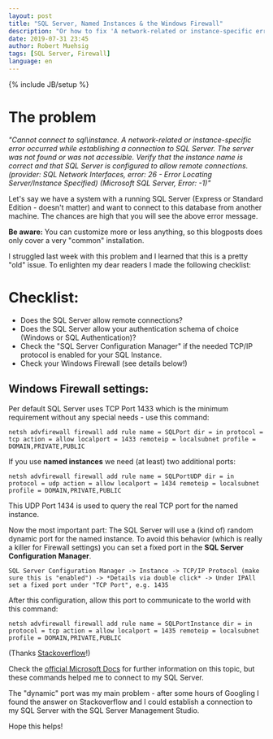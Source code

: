 ```yaml
---
layout: post
title: "SQL Server, Named Instances & the Windows Firewall"
description: "Or how to fix 'A network-related or instance-specific error occurred while establishing a connection to SQL Server.'"
date: 2019-07-31 23:45
author: Robert Muehsig
tags: [SQL Server, Firewall]
language: en
---
```


{% include JB/setup %}

# The problem

*"Cannot connect to sql\instance. A network-related or instance-specific error occurred while establishing a connection to SQL Server. The server was not found or was not accessible. Verify that the instance name is correct and that SQL Server is configured to allow remote connections. (provider: SQL Network Interfaces, error: 26 - Error Locating Server/Instance Specified) (Microsoft SQL Server, Error: -1)"*

Let's say we have a system with a running SQL Server (Express or Standard Edition - doesn't matter) and want to connect to this database from another machine. The chances are high that you will see the above error message.

__Be aware:__ You can customize more or less anything, so this blogposts does only cover a very "common" installation.

I struggled last week with this problem and I learned that this is a pretty "old" issue. To enlighten my dear readers I made the following checklist:

# Checklist:

 * Does the SQL Server allow remote connections?
 * Does the SQL Server allow your authentication schema of choice (Windows or SQL Authentication)?
 * Check the "SQL Server Configuration Manager" if the needed TCP/IP protocol is enabled for your SQL Instance.
 * Check your Windows Firewall (see details below!)
 
## Windows Firewall settings:

Per default SQL Server uses TCP Port 1433 which is the minimum requirement without any special needs - use this command:

    netsh advfirewall firewall add rule name = SQLPort dir = in protocol = tcp action = allow localport = 1433 remoteip = localsubnet profile = DOMAIN,PRIVATE,PUBLIC

If you use __named instances__ we need (at least) two additional ports:

    netsh advfirewall firewall add rule name = SQLPortUDP dir = in protocol = udp action = allow localport = 1434 remoteip = localsubnet profile = DOMAIN,PRIVATE,PUBLIC
	
This UDP Port 1434 is used to query the real TCP port for the named instance. 

Now the most important part: The SQL Server will use a (kind of) random dynamic port for the named instance. To avoid this behavior (which is really a killer for Firewall settings) you can set a fixed port in the __SQL Server Configuration Manager__. 

    SQL Server Configuration Manager -> Instance -> TCP/IP Protocol (make sure this is "enabled") -> *Details via double click* -> Under IPAll set a fixed port under "TCP Port", e.g. 1435
	
After this configuration, allow this port to communicate to the world with this command:

    netsh advfirewall firewall add rule name = SQLPortInstance dir = in protocol = tcp action = allow localport = 1435 remoteip = localsubnet profile = DOMAIN,PRIVATE,PUBLIC
	
(Thanks [Stackoverflow](https://dba.stackexchange.com/a/107766)!)

Check the [official Microsoft Docs](https://docs.microsoft.com/en-us/sql/sql-server/install/configure-the-windows-firewall-to-allow-sql-server-access) for further information on this topic, but these commands helped me to connect to my SQL Server.
	
The "dynamic" port was my main problem - after some hours of Googling I found the answer on Stackoverflow and I could establish a connection to my SQL Server with the SQL Server Management Studio.
	
Hope this helps!